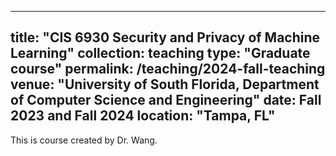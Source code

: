 
---
title: "CIS 6930 Security and Privacy of Machine Learning"
collection: teaching
type: "Graduate course"
permalink: /teaching/2024-fall-teaching
venue: "University of South Florida, Department of Computer Science and Engineering"
date: Fall 2023 and Fall 2024
location: "Tampa, FL"
---

This is course created by Dr. Wang.

<!-- 
Heading 1
======

Heading 2
======

Heading 3
====== --> 
